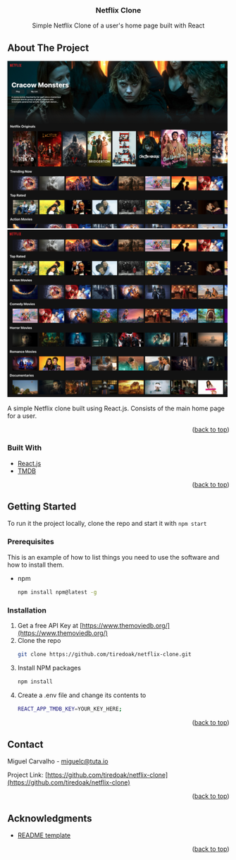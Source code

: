 <div id="top"></div>
<!--
*** Thanks for checking out the Best-README-Template. If you have a suggestion
*** that would make this better, please fork the repo and create a pull request
*** or simply open an issue with the tag "enhancement".
*** Don't forget to give the project a star!
*** Thanks again! Now go create something AMAZING! :D
-->

<!-- PROJECT SHIELDS -->
<!--
*** I'm using markdown "reference style" links for readability.
*** Reference links are enclosed in brackets [ ] instead of parentheses ( ).
*** See the bottom of this document for the declaration of the reference variables
*** for contributors-url, forks-url, etc. This is an optional, concise syntax you may use.
*** https://www.markdownguide.org/basic-syntax/#reference-style-links
-->

<!-- PROJECT LOGO -->
<br />
<div align="center">

<h3 align="center">Netflix Clone</h3>

  <p align="center">
    Simple Netflix Clone of a user's home page built with React
  </p>
</div>

<!-- ABOUT THE PROJECT -->

## About The Project

<img src="images/netflix-clone-1.png" alt="drawing" width="500"/>
<img src="images/netflix-clone-2.png" alt="drawing" width="500"/>

A simple Netflix clone built using React.js. Consists of the main home page for a user.

<p align="right">(<a href="#top">back to top</a>)</p>

### Built With

- [React.js](https://reactjs.org/)
- [TMDB](https://www.themoviedb.org/)

<p align="right">(<a href="#top">back to top</a>)</p>

<!-- GETTING STARTED -->

## Getting Started

To run it the project locally, clone the repo and start it with `npm start`

### Prerequisites

This is an example of how to list things you need to use the software and how to install them.

- npm
  ```sh
  npm install npm@latest -g
  ```

### Installation

1. Get a free API Key at [https://www.themoviedb.org/](https://www.themoviedb.org/)
2. Clone the repo
   ```sh
   git clone https://github.com/tiredoak/netflix-clone.git
   ```
3. Install NPM packages
   ```sh
   npm install
   ```
4. Create a .env file and change its contents to
   ```sh
   REACT_APP_TMDB_KEY=YOUR_KEY_HERE;
   ```

<p align="right">(<a href="#top">back to top</a>)</p>

## Contact

Miguel Carvalho - miguelc@tuta.io

Project Link: [https://github.com/tiredoak/netflix-clone](https://github.com/tiredoak/netflix-clone)

<p align="right">(<a href="#top">back to top</a>)</p>

<!-- ACKNOWLEDGMENTS -->

## Acknowledgments

- [README template](https://github.com/othneildrew/Best-README-Template)

<p align="right">(<a href="#top">back to top</a>)</p>

<!-- MARKDOWN LINKS & IMAGES -->
<!-- https://www.markdownguide.org/basic-syntax/#reference-style-links -->

[contributors-shield]: https://img.shields.io/github/contributors/tiredoak/netflix-clone.svg?style=for-the-badge
[contributors-url]: https://github.com/tiredoak/netflix-clone/graphs/contributors
[forks-shield]: https://img.shields.io/github/forks/tiredoak/netflix-clone.svg?style=for-the-badge
[forks-url]: https://github.com/tiredoak/netflix-clone/network/members
[stars-shield]: https://img.shields.io/github/stars/tiredoak/netflix-clone.svg?style=for-the-badge
[stars-url]: https://github.com/tiredoak/netflix-clone/stargazers
[issues-shield]: https://img.shields.io/github/issues/tiredoak/netflix-clone.svg?style=for-the-badge
[issues-url]: https://github.com/tiredoak/netflix-clone/issues
[license-shield]: https://img.shields.io/github/license/tiredoak/netflix-clone.svg?style=for-the-badge
[license-url]: https://github.com/tiredoak/netflix-clone/blob/master/LICENSE.txt
[linkedin-shield]: https://img.shields.io/badge/-LinkedIn-black.svg?style=for-the-badge&logo=linkedin&colorB=555
[linkedin-url]: https://linkedin.com/in/linkedin_username
[product-screenshot]: images/screenshot.png
